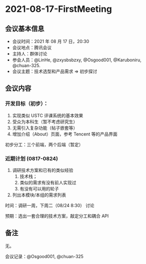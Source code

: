 # 2021-08-17-FirstMeeting

## 会议基本信息

- 会议时间：2021 年 08 月 17 日，20:30
- 会议地点：腾讯会议
- 主持人：群体讨论
- 参会人员：@LinHe, @zxysbsbzxy, @Osgood001, @Karuboniru, @chuan-325.
- 会议主题：技术选型和产品需求 => 初步探讨

## 会议内容

### 开发目标（初步）：

1.  实现类似 USTC 评课系统的基本效果
2.  受众为本科生（暂不考虑研究生）
3.  无需引入复杂功能（帖子嵌套等）
4.  增加介绍（About）页面，参考 Tencent 等的产品界面

初步分工：三个前端，两个后端（暂定）

### 近期计划 (0817-0824)

1. 调研技术方案和已有的类似经验
   1. 技术栈；
   2. 类似的需求有没有前人实现过
   3. 有没有可以用的轮子
2. 列出本模块/本组的需求列表

时间：调研一周，下周二（08/24 8:30） 讨论

预期：选出一套合理的技术方案，敲定分工和耦合 API

## 备注

无。

会议记录：@Osgood001, @chuan-325
